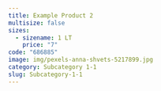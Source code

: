 ```yaml
---
title: Example Product 2
multisize: false
sizes:
  - sizename: 1 LT
    price: "7"
code: "686885"
image: img/pexels-anna-shvets-5217899.jpg
category: Subcategory 1-1
slug: Subcategory-1-1
---
```

